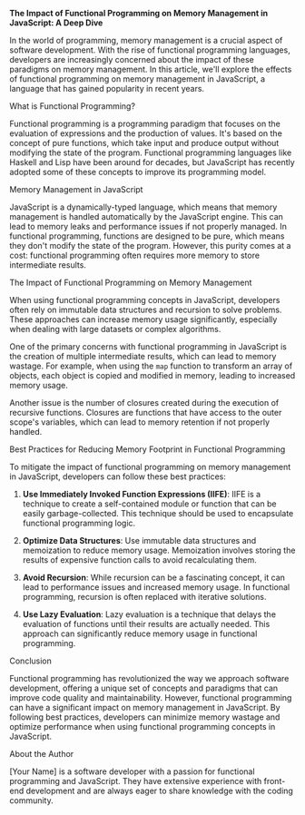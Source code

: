 **The Impact of Functional Programming on Memory Management in JavaScript: A Deep Dive**

In the world of programming, memory management is a crucial aspect of software development. With the rise of functional programming languages, developers are increasingly concerned about the impact of these paradigms on memory management. In this article, we'll explore the effects of functional programming on memory management in JavaScript, a language that has gained popularity in recent years.

What is Functional Programming?

Functional programming is a programming paradigm that focuses on the evaluation of expressions and the production of values. It's based on the concept of pure functions, which take input and produce output without modifying the state of the program. Functional programming languages like Haskell and Lisp have been around for decades, but JavaScript has recently adopted some of these concepts to improve its programming model.

Memory Management in JavaScript

JavaScript is a dynamically-typed language, which means that memory management is handled automatically by the JavaScript engine. This can lead to memory leaks and performance issues if not properly managed. In functional programming, functions are designed to be pure, which means they don't modify the state of the program. However, this purity comes at a cost: functional programming often requires more memory to store intermediate results.

The Impact of Functional Programming on Memory Management

When using functional programming concepts in JavaScript, developers often rely on immutable data structures and recursion to solve problems. These approaches can increase memory usage significantly, especially when dealing with large datasets or complex algorithms.

One of the primary concerns with functional programming in JavaScript is the creation of multiple intermediate results, which can lead to memory wastage. For example, when using the `map` function to transform an array of objects, each object is copied and modified in memory, leading to increased memory usage.

Another issue is the number of closures created during the execution of recursive functions. Closures are functions that have access to the outer scope's variables, which can lead to memory retention if not properly handled.

 Best Practices for Reducing Memory Footprint in Functional Programming

To mitigate the impact of functional programming on memory management in JavaScript, developers can follow these best practices:

1.  **Use Immediately Invoked Function Expressions (IIFE)**: IIFE is a technique to create a self-contained module or function that can be easily garbage-collected. This technique should be used to encapsulate functional programming logic.

2.  **Optimize Data Structures**: Use immutable data structures and memoization to reduce memory usage. Memoization involves storing the results of expensive function calls to avoid recalculating them.

3.  **Avoid Recursion**: While recursion can be a fascinating concept, it can lead to performance issues and increased memory usage. In functional programming, recursion is often replaced with iterative solutions.

4.  **Use Lazy Evaluation**: Lazy evaluation is a technique that delays the evaluation of functions until their results are actually needed. This approach can significantly reduce memory usage in functional programming.

Conclusion

Functional programming has revolutionized the way we approach software development, offering a unique set of concepts and paradigms that can improve code quality and maintainability. However, functional programming can have a significant impact on memory management in JavaScript. By following best practices, developers can minimize memory wastage and optimize performance when using functional programming concepts in JavaScript.

About the Author

[Your Name] is a software developer with a passion for functional programming and JavaScript. They have extensive experience with front-end development and are always eager to share knowledge with the coding community.
